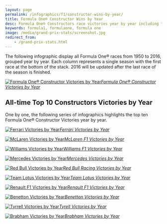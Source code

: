 ```yaml
---
layout: page
permalink: /infographics/f1/constructor-wins-by-year/
title: Formula One® Constructor Wins by Year
desc: Formula One® Constructors race victories year by year including the top 10 all-time constructors.
keywords: formula1, formulaone, formula one
image: /media/grand-prix-stats/screenshot.jpg
redirect_from:
    - /grand-prix-stats.html
---
```


The following infographic display all Formula One® races from 1950 to 2016,
grouped year by year. Each column represents a single season with the first
race at the bottom of the stack. 2016 will be updated after the last race of
the season is finished.

[![Formula One® Constructor Victories by Year](/media/infographics/f1/f1-constructor-victories-by-year.png)*Formula One® Constructor Victories by Year*](/media/infographics/f1/f1-constructor-victories-by-year.png)

## All-time Top 10 Constructors Victories by Year

One by one, the following series of infographics highlights the top ten Formula
One® Constructor Victories year by year.

[![Ferrari Victories by Year](/media/infographics/f1/1.ferrari-victories-by-year.png)*Ferrari Victories by Year*](/media/infographics/f1/1.ferrari-victories-by-year.png)

[![McLaren Victories by Year](/media/infographics/f1/2.mclaren-victories-by-year.png)*McLaren F1 Victories by Year*](/media/infographics/f1/2.mclaren-victories-by-year.png)

[![Williams Victories by Year](/media/infographics/f1/3.williams-victories-by-year.png)*Williams F1 Victories by Year*](/media/infographics/f1/3.williams-victories-by-year.png)

[![Mercedes Victories by Year](/media/infographics/f1/4.mercedes-victories-by-year.png)*Mercedes Victories by Year*](/media/infographics/f1/4.mercedes-victories-by-year.png)

[![Red Bull Victories by Year](/media/infographics/f1/5.red-bull-victories-by-year.png)*Red Bull Racing Victories by Year*](/media/infographics/f1/5.red-bull-victories-by-year.png)

[![Team Lotus Victories by Year](/media/infographics/f1/6.team-lotus-victories-by-year.png)*Team Lotus Victories by Year*](/media/infographics/f1/6.team-lotus-victories-by-year.png)

[![Renault F1 Victories by Year](/media/infographics/f1/7.renault-victories-by-year.png)*Renault F1 Victories by Year*](/media/infographics/f1/7.renault-victories-by-year.png)

[![Benetton Victories by Year](/media/infographics/f1/8.benetton-victories-by-year.png)*Benetton Victories by Year*](/media/infographics/f1/8.benetton-victories-by-year.png)

[![Tyrrell Victories by Year](/media/infographics/f1/9.tyrrell-victories-by-year.png)*Tyrell Victories by Year*](/media/infographics/f1/9.tyrrell-victories-by-year.png)

[![Brabham Victories by Year](/media/infographics/f1/10.brabham-victories-by-year.png)*Brabham Victories by Year*](/media/infographics/f1/10.brabham-victories-by-year.png)
